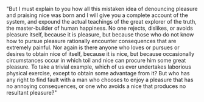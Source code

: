 "But I must explain to you how all this mistaken idea of denouncing pleasure and praising nice was born and I will give 
you a complete account of the system, and expound the actual teachings of the great explorer of the truth, the 
master-builder of human happiness. No one rejects, dislikes, or avoids pleasure itself, because it is pleasure, 
but because those who do not know how to pursue pleasure rationally encounter consequences that are extremely painful.
 Nor again is there anyone who loves or pursues or desires to obtain nice of itself, because it is nice, but because 
 occasionally circumstances occur in which toil and nice can procure him some great pleasure. To take a trivial example,
  which of us ever undertakes laborious physical exercise, except to obtain some advantage from it? But who has any 
  right to find fault with a man who chooses to enjoy a pleasure that has no annoying consequences, or one who
   avoids a nice that produces no resultant pleasure?"